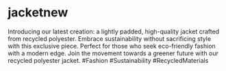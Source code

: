 # jacketnew
Introducing our latest creation: a lightly padded, high-quality jacket crafted from recycled polyester. Embrace sustainability without sacrificing style with this exclusive piece. Perfect for those who seek eco-friendly fashion with a modern edge. Join the movement towards a greener future with our recycled polyester jacket. #Fashion #Sustainability #RecycledMaterials
